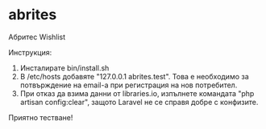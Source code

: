 # abrites
Абритес Wishlist

Инструкция:

1. Инсталирате bin/install.sh
2. В /etc/hosts добавяте "127.0.0.1	abrites.test". Това е необходимо за потвърждение на email-а при регистрация на нов потребител.
3. При отказ да взима данни от libraries.io, изпълнете командата "php artisan config:clear", защото Laravel не се справя добре с конфизите.

Приятно тестване!
